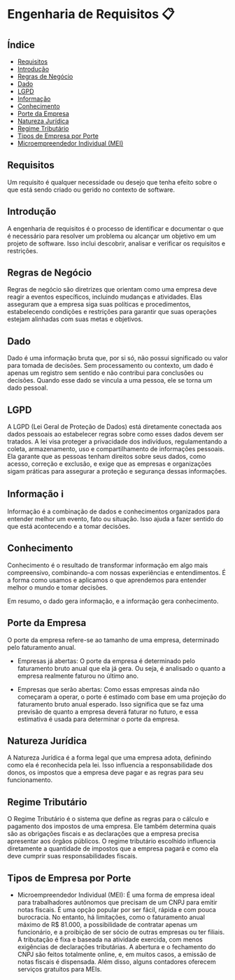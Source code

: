 # Engenharia de Requisitos 📋

## Índice
- [Requisitos](#requisitos)
- [Introdução](#introdução)
- [Regras de Negócio](#regras-de-negócio)
- [Dado](#dado)
- [LGPD](#lgpd)
- [Informação](#informação-ℹ️)
- [Conhecimento](#conhecimento)
- [Porte da Empresa](#porte-da-empresa)
- [Natureza Jurídica](#natureza-jurídica)
- [Regime Tributário](#regime-tributário)
- [Tipos de Empresa por Porte](#tipos-de-empresa-por-porte)
- [Microempreendedor Individual (MEI)](microempreendedor-individual-(MEI))

## Requisitos 
Um requisito é qualquer necessidade ou desejo que tenha efeito sobre o que está sendo criado ou gerido no contexto de software.

## Introdução 
A engenharia de requisitos é o processo de identificar e documentar o que é necessário para resolver um problema ou alcançar um objetivo em um projeto de software. Isso inclui descobrir, analisar e verificar os requisitos e restrições.

## Regras de Negócio 
Regras de negócio são diretrizes que orientam como uma empresa deve reagir a eventos específicos, incluindo mudanças e atividades. Elas asseguram que a empresa siga suas políticas e procedimentos, estabelecendo condições e restrições para garantir que suas operações estejam alinhadas com suas metas e objetivos.

## Dado
Dado é uma informação bruta que, por si só, não possui significado ou valor para tomada de decisões. Sem processamento ou contexto, um dado é apenas um registro sem sentido e não contribui para conclusões ou decisões. Quando esse dado se vincula a uma pessoa, ele se torna um dado pessoal.

## LGPD 
A LGPD (Lei Geral de Proteção de Dados) está diretamente conectada aos dados pessoais ao estabelecer regras sobre como esses dados devem ser tratados. A lei visa proteger a privacidade dos indivíduos, regulamentando a coleta, armazenamento, uso e compartilhamento de informações pessoais. Ela garante que as pessoas tenham direitos sobre seus dados, como acesso, correção e exclusão, e exige que as empresas e organizações sigam práticas para assegurar a proteção e segurança dessas informações.

## Informação ℹ️
Informação é a combinação de dados e conhecimentos organizados para entender melhor um evento, fato ou situação. Isso ajuda a fazer sentido do que está acontecendo e a tomar decisões.

## Conhecimento 
Conhecimento é o resultado de transformar informação em algo mais compreensivo, combinando-a com nossas experiências e entendimentos. É a forma como usamos e aplicamos o que aprendemos para entender melhor o mundo e tomar decisões.

Em resumo, o dado gera informação, e a informação gera conhecimento.

## Porte da Empresa
O porte da empresa refere-se ao tamanho de uma empresa, determinado pelo faturamento anual. 
- Empresas já abertas: O porte da empresa é determinado pelo faturamento bruto anual que ela já gera. Ou seja, é analisado o quanto a empresa realmente faturou no último ano.

- Empresas que serão abertas: Como essas empresas ainda não começaram a operar, o porte é estimado com base em uma projeção do faturamento bruto anual esperado. Isso significa que se faz uma previsão de quanto a empresa deverá faturar no futuro, e essa estimativa é usada para determinar o porte da empresa.

## Natureza Jurídica
A Natureza Jurídica é a forma legal que uma empresa adota, definindo como ela é reconhecida pela lei. Isso influencia a responsabilidade dos donos, os impostos que a empresa deve pagar e as regras para seu funcionamento.

## Regime Tributário
O Regime Tributário é o sistema que define as regras para o cálculo e pagamento dos impostos de uma empresa. Ele também determina quais são as obrigações fiscais e as declarações que a empresa precisa apresentar aos órgãos públicos. O regime tributário escolhido influencia diretamente a quantidade de impostos que a empresa pagará e como ela deve cumprir suas responsabilidades fiscais.

## Tipos de Empresa por Porte
- Microempreendedor Individual (MEI): É uma forma de empresa ideal para trabalhadores autônomos que precisam de um CNPJ para emitir notas fiscais. É uma opção popular por ser fácil, rápida e com pouca burocracia. No entanto, há limitações, como o faturamento anual máximo de R$ 81.000, a possibilidade de contratar apenas um funcionário, e a proibição de ser sócio de outras empresas ou ter filiais. A tributação é fixa e baseada na atividade exercida, com menos exigências de declarações tributárias. A abertura e o fechamento do CNPJ são feitos totalmente online, e, em muitos casos, a emissão de notas fiscais é dispensada. Além disso, alguns contadores oferecem serviços gratuitos para MEIs.
